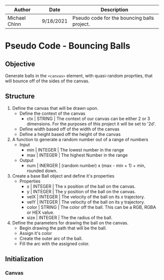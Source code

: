 | Author | Date | Description |
|---|---|---|
| Michael Chinn | 9/18/2021 | Pseudo code for the bouncing balls project. |

# Pseudo Code - Bouncing Balls

## Objective
Generate balls in the `<canvas>` element, with quasi-random proprties, that will bounce off of the sides of the canvas.

## Structure
1. Define the canvas that will be drawn upon.
    - Define the context of the canvas
        - ctx | STRING | The context of our canvas can be either 2 or 3 dimensions. For the purposes of this project it will be set to '2d'.
    - Define width based off of the width of the canvas
    - Define a height based off the height of the canvas
2. A function to generate a random number out of a range of numbers
    - Input
        - min | INTEGER | The lowest number in the range
        - max | INTEGER | The highest Number in the range
    - Output
        - num | INERGER | (random number) x (max - min + 1) + min, rounded down.
3. Create a base Ball object and define it's properties
    - Properties
        - x | INTEGER | The x position of the ball on the canvas.
        - y | INTEGER | The y position of the ball on the canvas.
        - velX | INTEGER | The velocity of the ball on its x trajectory.
        - velY | INTEGER | The velocity of the ball on its y trajectory.
        - color | STRING | The color off the ball. This can be a RGB, RGBA or HEX value.
        - size | INTEGER | The the radius of the ball.
4. Define the parameters for drawing the ball on the canvas.
    - Begin drawing the path that will be the ball.
    - Assign it's color
    - Create the outer arc of the ball.
    - Fill the arc with the assigned color.

## Initialization

### Canvas
